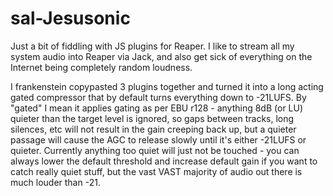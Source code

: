 # sal-Jesusonic
Just a bit of fiddling with JS plugins for Reaper. I like to stream all my system audio into Reaper via Jack, and also get sick of everything on the Internet being completely random loudness.

I frankenstein copypasted 3 plugins together and turned it into a long acting gated compressor that by default turns everything down to -21LUFS. By "gated" I mean it applies gating as per EBU r128 - anything 8dB (or LU) quieter than the target level is ignored, so gaps between tracks, long silences, etc will not result in the gain creeping back up, but a quieter passage will cause the AGC to release slowly until it's either -21LUFS or quieter. Currently anything too quiet will just not be touched - you can always lower the default threshold and increase default gain if you want to catch really quiet stuff, but the vast VAST majority of audio out there is much louder than -21.
